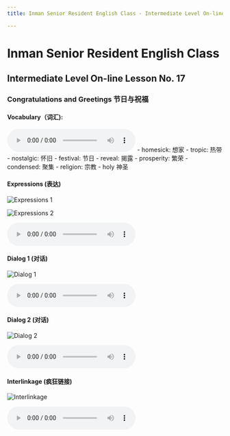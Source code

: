 ```yaml
---
title: Inman Senior Resident English Class - Intermediate Level On-line Lesson No. 17

---
```

# Inman Senior Resident English Class
## Intermediate Level On-line Lesson No. 17
### Congratulations and Greetings 节日与祝福
#### Vocabulary（词汇):
<audio controls>
  <source src="/17vocab.mp3" type="audio/mpeg">
  Your browser does not support the audio element.
</audio>
- homesick:	想家
- tropic:	热带
- nostalgic:	怀旧
- festival:	节日
- reveal:	揭露
- prosperity:	繁荣
- condensed:		聚集
- religion:	宗教
- holy	神圣

#### Expressions (表达)

![Expressions 1](/17expressions.jpg)

![Expressions 2](/17expressions2.jpg)

<audio controls>
  <source src="/17expressions.mp3" type="audio/mpeg">
  Your browser does not support the audio element.
</audio>

#### Dialog 1 (对话)

![Dialog 1](/17dialog1.jpg)

<audio controls>
  <source src="/17dialog1.mp3" type="audio/mpeg">
  Your browser does not support the audio element.
</audio>


#### Dialog 2 (对话)

![Dialog 2](/17dialog2.jpg)

<audio controls>
  <source src="/17dialog2.mp3" type="audio/mpeg">
  Your browser does not support the audio element.
</audio>

#### Interlinkage (疯狂链接)

![Interlinkage](/17interlinkage.jpg)

<audio controls>
  <source src="/17interlinkage.mp3" type="audio/mpeg">
  Your browser does not support the audio element.
</audio>
